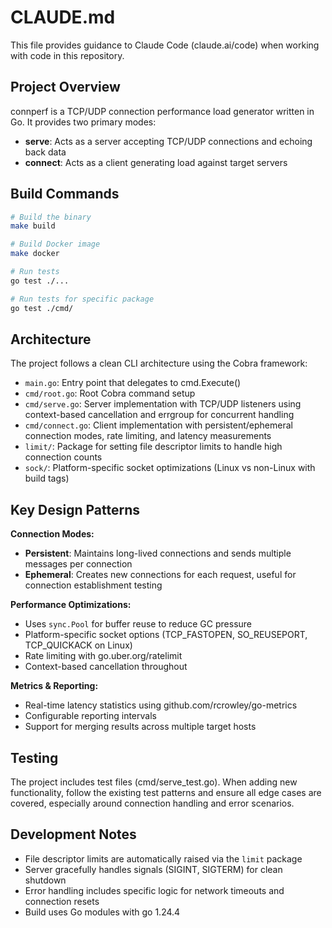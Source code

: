 # CLAUDE.md

This file provides guidance to Claude Code (claude.ai/code) when working with code in this repository.

## Project Overview

connperf is a TCP/UDP connection performance load generator written in Go. It provides two primary modes:
- **serve**: Acts as a server accepting TCP/UDP connections and echoing back data
- **connect**: Acts as a client generating load against target servers

## Build Commands

```bash
# Build the binary
make build

# Build Docker image
make docker

# Run tests
go test ./...

# Run tests for specific package
go test ./cmd/
```

## Architecture

The project follows a clean CLI architecture using the Cobra framework:

- `main.go`: Entry point that delegates to cmd.Execute()
- `cmd/root.go`: Root Cobra command setup
- `cmd/serve.go`: Server implementation with TCP/UDP listeners using context-based cancellation and errgroup for concurrent handling
- `cmd/connect.go`: Client implementation with persistent/ephemeral connection modes, rate limiting, and latency measurements
- `limit/`: Package for setting file descriptor limits to handle high connection counts
- `sock/`: Platform-specific socket optimizations (Linux vs non-Linux with build tags)

## Key Design Patterns

**Connection Modes:**
- **Persistent**: Maintains long-lived connections and sends multiple messages per connection
- **Ephemeral**: Creates new connections for each request, useful for connection establishment testing

**Performance Optimizations:**
- Uses `sync.Pool` for buffer reuse to reduce GC pressure
- Platform-specific socket options (TCP_FASTOPEN, SO_REUSEPORT, TCP_QUICKACK on Linux)
- Rate limiting with go.uber.org/ratelimit
- Context-based cancellation throughout

**Metrics & Reporting:**
- Real-time latency statistics using github.com/rcrowley/go-metrics
- Configurable reporting intervals
- Support for merging results across multiple target hosts

## Testing

The project includes test files (cmd/serve_test.go). When adding new functionality, follow the existing test patterns and ensure all edge cases are covered, especially around connection handling and error scenarios.

## Development Notes

- File descriptor limits are automatically raised via the `limit` package
- Server gracefully handles signals (SIGINT, SIGTERM) for clean shutdown
- Error handling includes specific logic for network timeouts and connection resets
- Build uses Go modules with go 1.24.4